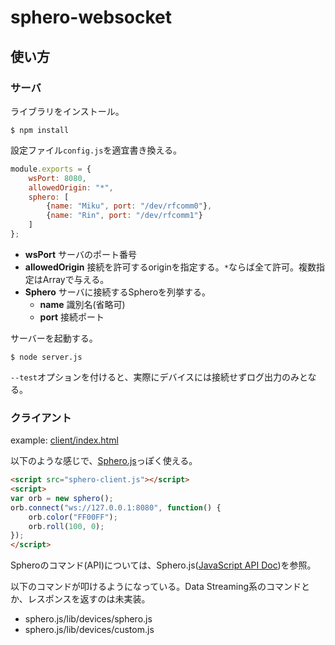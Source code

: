 # sphero-websocket


## 使い方
### サーバ
ライブラリをインストール。

    $ npm install

設定ファイル`config.js`を適宜書き換える。
```javascript
module.exports = {
    wsPort: 8080,
    allowedOrigin: "*",
    sphero: [
        {name: "Miku", port: "/dev/rfcomm0"},
        {name: "Rin", port: "/dev/rfcomm1"}
    ]
};
```
- **wsPort**
  サーバのポート番号
- **allowedOrigin**
  接続を許可するoriginを指定する。`*`ならば全て許可。複数指定はArrayで与える。
- **Sphero**
  サーバに接続するSpheroを列挙する。
  - **name** 識別名(省略可)
  - **port** 接続ポート

サーバーを起動する。

    $ node server.js

`--test`オプションを付けると、実際にデバイスには接続せずログ出力のみとなる。

### クライアント
example: [client/index.html](client/index.html)

以下のような感じで、[Sphero.js](https://github.com/orbotix/spherSpheroo.js)っぽく使える。
```html
<script src="sphero-client.js"></script>
<script>
var orb = new sphero();
orb.connect("ws://127.0.0.1:8080", function() {
    orb.color("FF00FF");
    orb.roll(100, 0);
});
</script>
```

Spheroのコマンド(API)については、Sphero.js([JavaScript API Doc](http://sdk.sphero.com/community-apis/javascript-sdk/))を参照。

以下のコマンドが叩けるようになっている。Data Streaming系のコマンドとか、レスポンスを返すのは未実装。
- sphero.js/lib/devices/sphero.js
- sphero.js/lib/devices/custom.js
